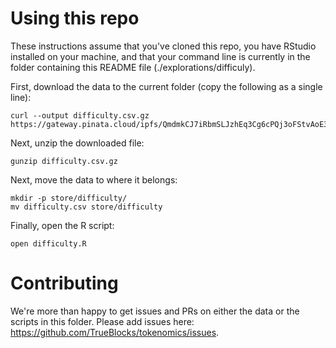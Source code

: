 # Using this repo

These instructions assume that you've cloned this repo, you have RStudio installed on your machine, and that your command line 
is currently in the folder containing this README file (./explorations/difficuly).

First, download the data to the current folder (copy the following as a single line):

```
curl --output difficulty.csv.gz https://gateway.pinata.cloud/ipfs/QmdmkCJ7iRbmSLJzhEq3Cg6cPQj3oFStvAoE3G1rbhgmUw
```

Next, unzip the downloaded file:

```
gunzip difficulty.csv.gz
```

Next, move the data to where it belongs:

```
mkdir -p store/difficulty/
mv difficulty.csv store/difficulty
```

Finally, open the R script:

```
open difficulty.R
```

# Contributing

We're more than happy to get issues and PRs on either the data or the scripts in this folder. Please add issues here: https://github.com/TrueBlocks/tokenomics/issues.
